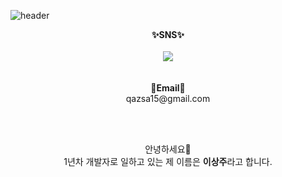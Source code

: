 ![header](https://capsule-render.vercel.app/api?type=venom&color=auto&height=150&section=header&text=Hello&fontSize=50)
<br>

<p align="center">
  <Strong>✨SNS✨</Strong><br><br>
  <a href="" target="_blank"><img src="https://img.shields.io/badge/Instagram-E4405F?style=for-the-badge&logo=instagram&logoColor=white"/></a>
  <br><br><br>
  <Strong>💬Email💬</Strong><br>
  qazsa15@gmail.com
</p>
<br><br>
<p align="center">
  안녕하세요👋<br>
  1년차 개발자로 일하고 있는 제 이름은 <Strong>이상주</Strong>라고 합니다.
</p>
<!--
**23weeks/23weeks** is a ✨ _special_ ✨ repository because its `README.md` (this file) appears on your GitHub profile.

Here are some ideas to get you started:

- 🔭 I’m currently working on ...
- 🌱 I’m currently learning ...
- 👯 I’m looking to collaborate on ...
- 🤔 I’m looking for help with ...
- 💬 Ask me about ...
- 📫 How to reach me: ...
- 😄 Pronouns: ...
- ⚡ Fun fact: ...
-->
